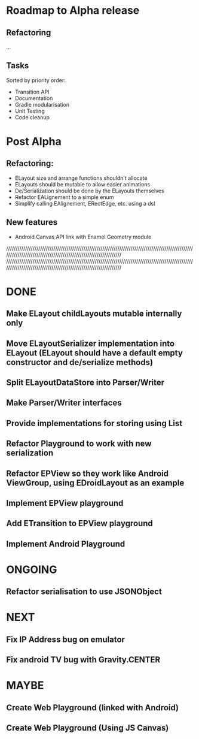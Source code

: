 # Roadmap to Alpha release
## Refactoring
...
## Tasks
Sorted by priority order:
- Transition API
- Documentation
- Gradle modularisation
- Unit Testing
- Code cleanup

# Post Alpha
## Refactoring:
- ELayout size and arrange functions shouldn't allocate
- ELayouts should be mutable to allow easier animations
- De/Serialization should be done by the ELayouts themselves
- Refactor EALignement to a simple enum
- Simplify calling EAlignement, ERectEdge, etc. using a dsl

## New features
- Android Canvas API link with Enamel Geometry module





////////////////////////////////////////////////////////////////////////////////////////////////////////////////////////////////////////////////////////////////
////////////////////////////////////////////////////////////////////////////////////////////////////////////////////////////////////////////////////////////////

# DONE
## Make ELayout childLayouts mutable internally only
## Move ELayoutSerializer implementation into ELayout (ELayout should have a default empty constructor and de/serialize methods)
## Split ELayoutDataStore into Parser/Writer
## Make Parser/Writer interfaces
## Provide implementations for storing using List<Number> 
## Refactor Playground to work with new serialization
## Refactor EPView so they work like Android ViewGroup, using EDroidLayout as an example
## Implement EPView playground
## Add ETransition to EPView playground
## Implement Android Playground



# ONGOING
## Refactor serialisation to use JSONObject 

# NEXT
## Fix IP Address bug on emulator
## Fix android TV bug with Gravity.CENTER

# MAYBE
## Create Web Playground (linked with Android)
## Create Web Playground (Using JS Canvas)



